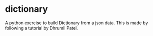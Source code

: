 # dictionary
A python exercise to build Dictionary from a json data. This is made by following a tutorial by Dhrumil Patel.
